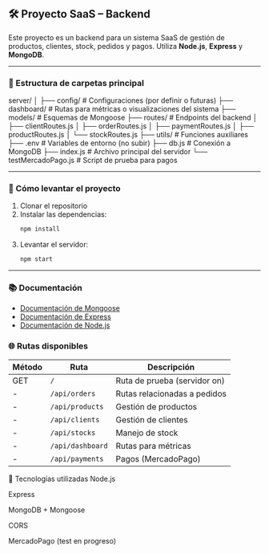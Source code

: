 ## 🛠️ Proyecto SaaS – Backend

Este proyecto es un backend para un sistema SaaS de gestión de productos, clientes, stock, pedidos y pagos. Utiliza **Node.js**, **Express** y **MongoDB**.

---

### 📁 Estructura de carpetas principal


server/
│
├── config/               # Configuraciones (por definir o futuras)
├── dashboard/            # Rutas para métricas o visualizaciones del sistema
├── models/               # Esquemas de Mongoose
├── routes/               # Endpoints del backend
│   ├── clientRoutes.js
│   ├── orderRoutes.js
│   ├── paymentRoutes.js
│   ├── productRoutes.js
│   └── stockRoutes.js
├── utils/                # Funciones auxiliares
├── .env                  # Variables de entorno (no subir)
├── db.js                 # Conexión a MongoDB
├── index.js              # Archivo principal del servidor
└── testMercadoPago.js    # Script de prueba para pagos

 
---

### 🚀 Cómo levantar el proyecto

1. Clonar el repositorio
2. Instalar las dependencias:
   ```bash
   npm install
   ```
3. Levantar el servidor:
   ```bash
   npm start
   ```

---

### 📚 Documentación

- [Documentación de Mongoose](https://mongoosejs.com/docs/api/connection.html)
- [Documentación de Express](https://expressjs.com/es/)
- [Documentación de Node.js](https://nodejs.org/es/docs/)

### 🌐 Rutas disponibles

| Método | Ruta             | Descripción                     |
|--------|------------------|---------------------------------|
| GET    | `/`              | Ruta de prueba (servidor on)    |
| -      | `/api/orders`    | Rutas relacionadas a pedidos    |
| -      | `/api/products`  | Gestión de productos            |
| -      | `/api/clients`   | Gestión de clientes             |
| -      | `/api/stocks`    | Manejo de stock                 |
| -      | `/api/dashboard` | Rutas para métricas             |
| -      | `/api/payments`  | Pagos (MercadoPago)             |


🧠 Tecnologías utilizadas
Node.js

Express

MongoDB + Mongoose

CORS

MercadoPago (test en progreso)

